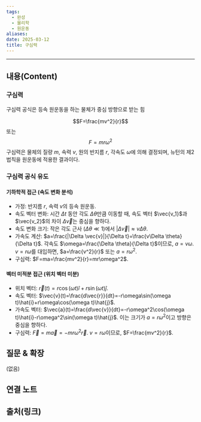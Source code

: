 ```yaml
---
tags:
  - 완성
  - 물리학
  - 원운동
aliases: 
date: 2025-03-12
title: 구심력
---
```


---

## 내용(Content)

### 구심력

구심력 공식은 등속 원운동을 하는 물체가 중심 방향으로 받는 힘

 $$F=\frac{mv^2}{r}$$ 또는 $$F=mr\omega^2$$
구심력은 물체의 질량 $m$, 속력 $v$, 원의 반지름 $r$, 각속도 $\omega$에 의해 결정되며, 뉴턴의 제2법칙을 원운동에 적용한 결과이다.

### 구심력 공식 유도
#### 기하학적 접근 (속도 변화 분석)

- 가정: 반지름 $r$, 속력 $v$의 등속 원운동.
- 속도 벡터 변화: 시간 $\Delta t$ 동안 각도 $\Delta \theta$만큼 이동할 때, 속도 벡터 $\vec{v_1}$과 $\vec{v_2}$의 차이 $\Delta \vec{v}$는 중심을 향하다.
- 속도 변화 크기: 작은 각도 근사 ($\Delta \theta \ll 1$)에서 $|\Delta \vec{v}| \approx v\Delta \theta$.
- 가속도 계산: $a=\frac{|\Delta \vec{v}|}{\Delta t}=\frac{v\Delta \theta}{\Delta t}$. 각속도 $\omega=\frac{\Delta \theta}{\Delta t}$이므로, $a=v\omega$. $v=r\omega$를 대입하면, $a=\frac{v^2}{r}$ 또는 $a=r\omega^2$.
- 구심력: $F=ma=\frac{mv^2}{r}=mr\omega^2$.

#### 벡터 미적분 접근 (위치 벡터 미분)

- 위치 벡터: $\vec{r}(t)=r\cos(\omega t)\hat{i}+r\sin(\omega t)\hat{j}$.
- 속도 벡터: $\vec{v}(t)=\frac{d\vec{r}}{dt}=-r\omega\sin(\omega t)\hat{i}+r\omega\cos(\omega t)\hat{j}$.
- 가속도 벡터: $\vec{a}(t)=\frac{d\vec{v}}{dt}=-r\omega^2\cos(\omega t)\hat{i}-r\omega^2\sin(\omega t)\hat{j}$. 이는 크기가 $a=r\omega^2$이고 방향은 중심을 향하다.
- 구심력: $\vec{F}=m\vec{a}=-mr\omega^2\vec{r}$. $v=r\omega$이므로, $F=\frac{mv^2}{r}$.

## 질문 & 확장

(없음)

## 연결 노트

## 출처(링크)





